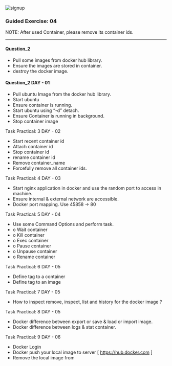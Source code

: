 ![signup](https://github.com/gitops97123/DockerOps/blob/main/icons/logo.PNG?raw=true)


### Guided Exercise: 04

NOTE: After used Container, please remove its container ids. 

----------------------------------

#### Question_2
- 	Pull some images from docker hub library. 
- 	Ensure the images are stored in container. 
- 	destroy the docker image.

#### Question_2											DAY - 01
- 	Pull ubuntu Image from the docker hub library.
- 	Start ubuntu 
- 	Ensure container is running.
- 	Start ubuntu using “-d” detach. 
- 	Ensure Container is running in background.
- 	Stop container image 

Task Practical: 3 											DAY - 02
- 	Start recent container id 
- 	Attach container id 
- 	Stop container id 
- 	rename container id
- 	Remove container_name
- 	Forcefully remove all container ids. 

Task Practical: 4											DAY - 03
- 	Start nginx application in docker and use the random port to access in machine.
- 	Ensure internal & external network are accessible.
- 	Docker port mapping. Use 45858 -> 80
	


Task Practical: 5											DAY - 04
-	Use some Command Options and perform task. 
  - o	Wait container
  - o	Kill container
  - o	Exec container
  - o	Pause container
  - o	Unpause container
  - o	Rename container
  
Task Practical: 6											DAY - 05
-	Define tag to a container 
-	Define tag to an image 

Task Practical: 7											DAY - 05
-	How to inspect remove, inspect, list and history for the docker image ?

Task Practical: 8											DAY - 05
-	Docker difference between export or save & load or import image. 
-	Docker difference between logs & stat container.

Task Practical: 9											DAY - 06
-	Docker Login 
-	Docker push your local image to server [ https://hub.docker.com ]
-	Remove the local image from 

















